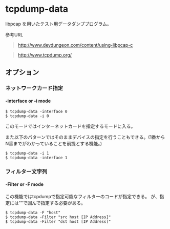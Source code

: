 # tcpdump-data
libpcap を用いたテスト用データダンププログラム。

参考URL
>http://www.devdungeon.com/content/using-libpcap-c

>http://www.tcpdump.org/

## オプション
### ネットワークカード指定
#### -interface or -i mode

```bash:
$ tcpdump-data -interface 0
$ tcpdump-data -i 0
```

このモードではインターネットカードを指定するモードに入る。

また以下のパターンではそのままデバイスの指定を行うこともできる。(1番からN番までがわかっていることを前提とする機能。)

```bash:
$ tcpdump-data -i 1
$ tcpdump-data -interface 1
```

### フィルター文字列
#### -Filter or -F mode
この機能ではtcpdumpで指定可能なフィルターのコードが指定できる。
が、指定には""で囲んで指定する必要がある。

```bash:
$ tcpdump-data -F "host"
$ tcpdump-data -Filter "src host [IP Address]"
$ tcpdump-data -Filter "dst host [IP Address]"
```
